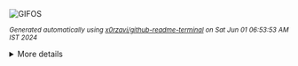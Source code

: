 <div align="justify">
<picture>
    <source media="(prefers-color-scheme: dark)" srcset="https://i.ibb.co/SRx39wr/output-gif.gif">
    <source media="(prefers-color-scheme: light)" srcset="https://i.ibb.co/SRx39wr/output-gif.gif">
    <img alt="GIFOS" src="https://i.ibb.co/SRx39wr/output-gif.gif">
</picture>

<sub><i>Generated automatically using [x0rzavi/github-readme-terminal](https://github.com/x0rzavi/github-readme-terminal) on Sat Jun 01 06:53:53 AM IST 2024</i></sub>

<details>
<summary>More details</summary>

</details>
</div>

<!-- Image deletion URL: https://ibb.co/nz0L5MC/55732e10547e76efc86eb0eb89892ff2 -->